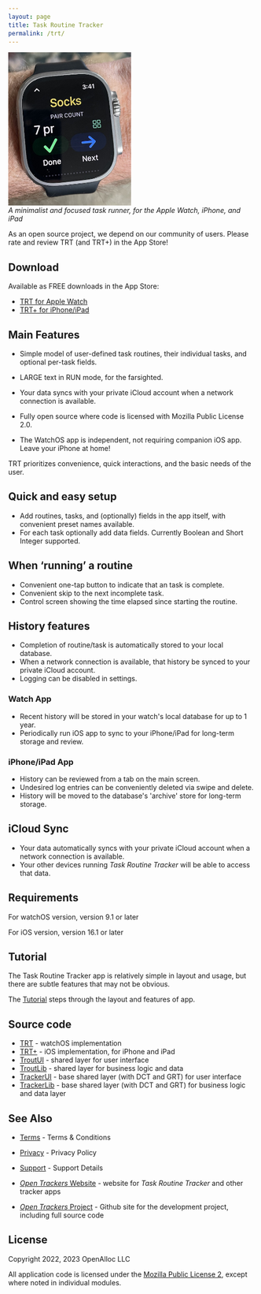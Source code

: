 ```yaml
---
layout: page
title: Task Routine Tracker
permalink: /trt/
---
```


<div style="width: 250px; height: 298px;">
<img src="/assets/images/trt-on-wrist.jpeg" alt="trt-on-wrist" style="width: inherit" />
</div>
<p/>

_A minimalist and focused task runner, for the Apple Watch, iPhone, and iPad_

As an open source project, we depend on our community of users. Please rate and review TRT (and TRT+) in the App Store!

## Download

Available as FREE downloads in the App Store:

- [TRT for Apple Watch](https://apps.apple.com/us/app/task-routine-tracker/id6447024549)
- [TRT+ for iPhone/iPad](https://apps.apple.com/us/app/task-routine-tracker/id6447024581)

## Main Features

- Simple model of user-defined task routines, their individual tasks, and optional per-task fields.
- LARGE text in RUN mode, for the farsighted. 

- Your data syncs with your private iCloud account when a network connection is available.
- Fully open source where code is licensed with Mozilla Public License 2.0.
- The WatchOS app is independent, not requiring companion iOS app. Leave your iPhone at home!

TRT prioritizes convenience, quick interactions, and the basic needs of the user.

## Quick and easy setup

- Add routines, tasks, and (optionally) fields in the app itself, with convenient preset names available.
- For each task optionally add data fields. Currently Boolean and Short Integer supported.

## When ‘running’ a routine

- Convenient one-tap button to indicate that an task is complete.
- Convenient skip to the next incomplete task.
- Control screen showing the time elapsed since starting the routine.

## History features

- Completion of routine/task is automatically stored to your local database.
- When a network connection is available, that history be synced to your private iCloud account.
- Logging can be disabled in settings.

### Watch App

- Recent history will be stored in your watch's local database for up to 1 year. 
- Periodically run iOS app to sync to your iPhone/iPad for long-term storage and review.

### iPhone/iPad App

- History can be reviewed from a tab on the main screen.
- Undesired log entries can be conveniently deleted via swipe and delete.
- History will be moved to the database's 'archive' store for long-term storage.

## iCloud Sync

- Your data automatically syncs with your private iCloud account when a network connection is available.
- Your other devices running _Task Routine Tracker_ will be able to access that data.

## Requirements

For watchOS version, version 9.1 or later

For iOS version, version 16.1 or later

## Tutorial

The Task Routine Tracker app is relatively simple in layout and usage, but there are subtle features that may not be obvious.

The [Tutorial](/trt/tutorial/) steps through the layout and features of app.

## Source code

* [TRT](https://github.com/open-trackers/Task-Routine-Tracker-Watch-App) - watchOS implementation
* [TRT+](https://github.com/open-trackers/Task-Routine-Tracker-Plus-App) - iOS implementation, for iPhone and iPad
* [TroutUI](https://github.com/open-trackers/TroutUI/) - shared layer for user interface
* [TroutLib](https://github.com/open-trackers/TroutLib/) - shared layer for business logic and data
* [TrackerUI](https://github.com/open-trackers/TrackerUI/) - base shared layer (with DCT and GRT) for user interface
* [TrackerLib](https://github.com/open-trackers/TrackerLib/) - base shared layer (with DCT and GRT) for business logic and data layer

## See Also

* [Terms](/terms/) - Terms & Conditions
* [Privacy](/privacy/) - Privacy Policy
* [Support](/support/) - Support Details

* [_Open Trackers_ Website](https://open-trackers.github.io) - website for _Task Routine Tracker_ and other tracker apps
* [_Open Trackers_ Project](https://github.com/open-trackers) - Github site for the development project, including full source code

## License

Copyright 2022, 2023 OpenAlloc LLC

All application code is licensed under the [Mozilla Public License 2](https://www.mozilla.org/en-US/MPL/2.0/), except where noted in individual modules.

